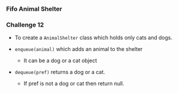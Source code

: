 ###  Fifo Animal Shelter





### Challenge 12


* To create a ``` AnimalShelter ``` class which holds only cats and dogs.

* ``` enqueue(animal) ``` which adds an animal to the shelter
  - It can be a dog or a cat object


* ``` dequeue(pref) ```  returns a dog or a cat.
   - If pref is not a dog or cat then return null.
